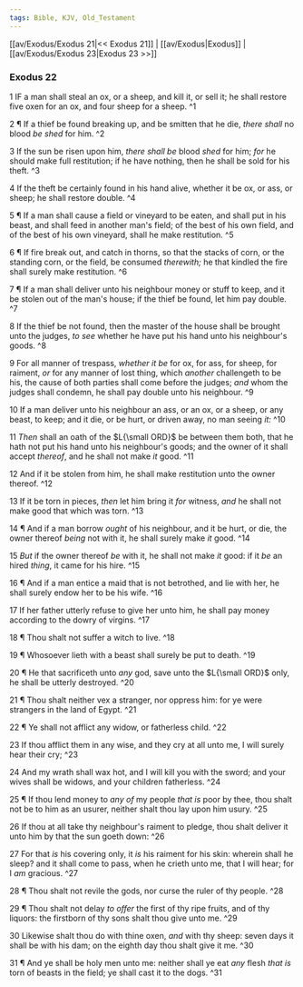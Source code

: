 ```yaml
---
tags: Bible, KJV, Old_Testament
---
```


[[av/Exodus/Exodus 21|<< Exodus 21]] | [[av/Exodus|Exodus]] | [[av/Exodus/Exodus 23|Exodus 23 >>]]

### Exodus 22

1 IF a man shall steal an ox, or a sheep, and kill it, or sell it; he shall restore five oxen for an ox, and four sheep for a sheep. ^1

2 ¶ If a thief be found breaking up, and be smitten that he die, _there_ _shall_ no blood _be_ _shed_ for him. ^2

3 If the sun be risen upon him, _there_ _shall_ _be_ blood _shed_ for him; _for_ he should make full restitution; if he have nothing, then he shall be sold for his theft. ^3

4 If the theft be certainly found in his hand alive, whether it be ox, or ass, or sheep; he shall restore double. ^4

5 ¶ If a man shall cause a field or vineyard to be eaten, and shall put in his beast, and shall feed in another man's field; of the best of his own field, and of the best of his own vineyard, shall he make restitution. ^5

6 ¶ If fire break out, and catch in thorns, so that the stacks of corn, or the standing corn, or the field, be consumed _therewith;_ he that kindled the fire shall surely make restitution. ^6

7 ¶ If a man shall deliver unto his neighbour money or stuff to keep, and it be stolen out of the man's house; if the thief be found, let him pay double. ^7

8 If the thief be not found, then the master of the house shall be brought unto the judges, _to_ _see_ whether he have put his hand unto his neighbour's goods. ^8

9 For all manner of trespass, _whether_ _it_ _be_ for ox, for ass, for sheep, for raiment, _or_ for any manner of lost thing, which _another_ challengeth to be his, the cause of both parties shall come before the judges; _and_ whom the judges shall condemn, he shall pay double unto his neighbour. ^9

10 If a man deliver unto his neighbour an ass, or an ox, or a sheep, or any beast, to keep; and it die, or be hurt, or driven away, no man seeing _it:_ ^10

11 _Then_ shall an oath of the $L{\small ORD}$ be between them both, that he hath not put his hand unto his neighbour's goods; and the owner of it shall accept _thereof_, and he shall not make _it_ good. ^11

12 And if it be stolen from him, he shall make restitution unto the owner thereof. ^12

13 If it be torn in pieces, _then_ let him bring it _for_ witness, _and_ he shall not make good that which was torn. ^13

14 ¶ And if a man borrow _ought_ of his neighbour, and it be hurt, or die, the owner thereof _being_ not with it, he shall surely make _it_ good. ^14

15 _But_ if the owner thereof _be_ with it, he shall not make _it_ good: if it _be_ an hired _thing_, it came for his hire. ^15

16 ¶ And if a man entice a maid that is not betrothed, and lie with her, he shall surely endow her to be his wife. ^16

17 If her father utterly refuse to give her unto him, he shall pay money according to the dowry of virgins. ^17

18 ¶ Thou shalt not suffer a witch to live. ^18

19 ¶ Whosoever lieth with a beast shall surely be put to death. ^19

20 ¶ He that sacrificeth unto _any_ god, save unto the $L{\small ORD}$ only, he shall be utterly destroyed. ^20

21 ¶ Thou shalt neither vex a stranger, nor oppress him: for ye were strangers in the land of Egypt. ^21

22 ¶ Ye shall not afflict any widow, or fatherless child. ^22

23 If thou afflict them in any wise, and they cry at all unto me, I will surely hear their cry; ^23

24 And my wrath shall wax hot, and I will kill you with the sword; and your wives shall be widows, and your children fatherless. ^24

25 ¶ If thou lend money to _any_ _of_ my people _that_ _is_ poor by thee, thou shalt not be to him as an usurer, neither shalt thou lay upon him usury. ^25

26 If thou at all take thy neighbour's raiment to pledge, thou shalt deliver it unto him by that the sun goeth down: ^26

27 For that _is_ his covering only, it _is_ his raiment for his skin: wherein shall he sleep? and it shall come to pass, when he crieth unto me, that I will hear; for I _am_ gracious. ^27

28 ¶ Thou shalt not revile the gods, nor curse the ruler of thy people. ^28

29 ¶ Thou shalt not delay _to_ _offer_ the first of thy ripe fruits, and of thy liquors: the firstborn of thy sons shalt thou give unto me. ^29

30 Likewise shalt thou do with thine oxen, _and_ with thy sheep: seven days it shall be with his dam; on the eighth day thou shalt give it me. ^30

31 ¶ And ye shall be holy men unto me: neither shall ye eat _any_ flesh _that_ _is_ torn of beasts in the field; ye shall cast it to the dogs. ^31

